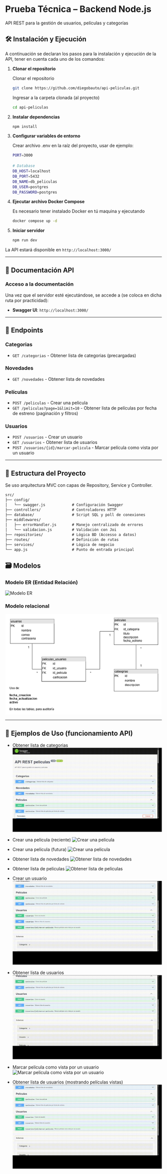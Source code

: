 # Prueba Técnica – Backend Node.js

API REST para la gestión de usuarios, películas y categorías

## 🛠️ Instalación y Ejecución

A continuación se declaran los pasos para la instalación y ejecución de la API, tener en cuenta cada uno de los comandos:

1. **Clonar el repositorio**

    Clonar el repositorio
    ```bash
    git clone https://github.com/diegobauto/api-peliculas.git
    ```

    Ingresar a la carpeta clonada (al proyecto)
    ```bash
    cd api-peliculas
    ```

2. **Instalar dependencias**

    ```bash
    npm install
    ```

3. **Configurar variables de entorno**

    Crear archivo .env en la raíz del proyecto, usar de ejemplo:
    ```bash
    PORT=3000

    # Database
    DB_HOST=localhost
    DB_PORT=5432
    DB_NAME=db_peliculas
    DB_USER=postgres
    DB_PASSWORD=postgres
    ```

4. **Ejecutar archivo Docker Compose**

    Es necesario tener instalado Docker en tú maquina y ejecutando
    ```bash
    docker compose up -d
    ```

5. **Iniciar servidor**

    ```bash
    npm run dev
    ```

La API estará disponible en `http://localhost:3000/`

---

## 📖 Documentación API

### Acceso a la documentación

Una vez que el servidor esté ejecutándose, se accede a (se coloca en dicha ruta por practicidad):

- **Swagger UI**: `http://localhost:3000/`

---

## 📌 Endpoints

### Categorias

- `GET /categorias` - Obtener lista de categorias (precargadas)

### Novedades

- `GET /novedades` - Obtener lista de novedades

### Películas

- `POST /peliculas` - Crear una pelicula
- `GET /peliculas?page=1&limit=10` - Obtener lista de películas por fecha de estreno (paginación y filtros)

### Usuarios

- `POST /usuarios` - Crear un usuario
- `GET /usuarios` - Obtener lista de usuarios
- `POST /usuarios/{id}/marcar-pelicula` - Marcar película como vista por un usuario

---

## 📂 Estructura del Proyecto
Se uso arquitectura MVC con capas de Repository, Service y Controller.

```
src/
├── config/
│   └── swagger.js            # Configuración Swagger
├── controllers/              # Controladores HTTP
├── database/                 # Script SQL y poll de conexiones
├── middlewares/
│   ├── errorHandler.js       # Manejo centralizado de errores
│   └── validacion.js         # Validación con Joi
├── repositories/             # Lógica BD (Accesso a datos)
├── routes/                   # Definición de rutas
├── services/                 # Lógica de negocio
└── app.js                    # Punto de entrada principal
```

## 🗃️ Modelos

### Modelo ER (Entidad Relación)
![Modelo ER](public/Entidad-Relación.png)

### Modelo relacional
![Modelo Relacional](public/Relacional.png)

---

## 📖 Ejemplos de Uso (funcionamiento API)

- Obtener lista de categorias
![Obtener lista de categorias](public/01-Obtener-categorias.gif)

- Crear una pelicula (reciente)
![Crear una pelicula](public/02-Crear-una-pelicula-_reciente_.gif)

- Crear una pelicula (futura)
![Crear una pelicula](public/02-Crear-una-pelicula-_posterior_.gif)

- Obtener lista de novedades
![Obtener lista de novedades](public/03-Obtener-novedades.gif)

- Obtener lista de peliculas
![Obtener lista de peliculas](public/04-Obtener-peliculas.gif)

- Crear un usuario
![Crear un usuario](public/05-Crear-un-usuario.gif)

- Obtener lista de usuarios 
![Obtener lista de usuarios](public/06-Obtener-usuarios.gif)

- Marcar pelicula como vista por un usuario
![Marcar pelicula como vista por un usuario](public/07-Marcar-pelicula.gif)

- Obtener lista de usuarios (mostrando películas vistas)
![Obtener lista de usuarios](public/08-Obtener-ususrios-_con-peliculas_.gif)
